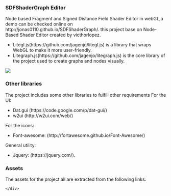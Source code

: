 <div>
    <div class="w2ui-inner-popup">
<h3>
SDFShaderGraph Editor</h3>
Node based Fragment and Signed Distance Field Shader Editor in webGL,a demo can be checked online on http://jonas0110.github.io/SDFShaderGraph/.
this project base on Node-Based Shader Editor created by victhorlopez. 
        <ul>
            <li>Litegl.js(https://github.com/jagenjo/litegl.js) is a library that wraps WebGL to make it more user-friendly.</li>
            <li>Litegraph.js(https://github.com/jagenjo/litegraph.js) is the core library of the project used to create graphs and nodes visually.</li>
        </ul>
<img src = "https://github.com/jonas0110/SDFShaderGraph/img/screen.png"></img>
<h3>Other libraries</h3>
The project includes some other libraries to fulfill other requirements
 For the UI:
        <ul>
            <li>Dat.gui (https://code.google.com/p/dat-gui/)</li>
            <li>w2ui (http://w2ui.com/web/)</li>
        </ul>
 For the icons:
        <ul>
            <li>Font-awesome: (http://fortawesome.github.io/Font-Awesome/)</li>
        </ul>
 General utility:
        <ul>
            <li>Jquery: (https://jquery.com/).</li>
        </ul>
        <h3>Assets</h3>

The assets for the project all are extracted from the following links.
 
    </div>
</div>